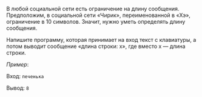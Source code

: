 В любой социальной сети есть ограничение на длину сообщения. Предположим, в социальной сети «Чирик», переименованной в «Хэ», ограничение в 10 символов. Значит, нужно уметь определять длину сообщения.

Напишите программу, которая принимает на вход текст с клавиатуры, а потом выводит сообщение «длина строки: х», где вместо х — длина строки.

*Пример*:

Вход: `печенька`

Вывод: `8`